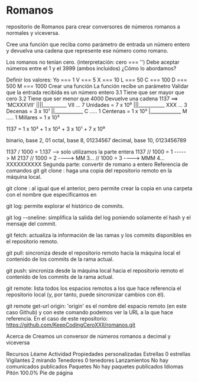 # Romanos
repositorio de Romanos para crear conversores de números romanos a normales y viceversa.

Cree una función que reciba como parámetro de entrada un número entero y devuelva una cadena que represente ese número como romano.

Los romanos no tenían cero. (interpretación: cero === '')
Debe aceptar números entre el 1 y el 3999 (ambos incluidos)
¿Cómo lo abordamos?

Definir los valores:
Yo === 1
V === 5
X === 10
L === 50
C === 100
D === 500
M === 1000
Crear una función
La función recibe un parámetro
Validar que la entrada recibida es un número entero 3.1 Tiene que ser mayor que cero 3.2 Tiene que ser menor que 4000
Devuelve una cadena
1137 ==> 'MCXXXVII'
||||__________ VII ... 7 Unidades = 7 x 10⁰
|||___________ XXX ... 3 Decenas  = 3 x 10¹
||____________ C ..... 1 Centenas = 1 x 10²
|_____________ M ..... 1 Millares = 1 x 10³

1137 = 1 x 10³ + 1 x 10² + 3 x 10¹ + 7 x 10⁰

binario, base 2, 01
octal, base 8, 01234567
decimal, base 10, 0123456789

1137 / 1000 = 1.137 --> solo utilizamos la parte entera
1137 // 1000 = 1 -----> M
2137  // 1000 = 2 ----> MM
3...  // 1000 = 3 ----> MMM
4... XXXXXXXXXX
Segunda parte: convertir de romano a entero
Referencia de comandos git
git clone <url-del-repositorio>: haga una copia del repositorio remoto en la máquina local.

git clone <url-del-repositorio> <destino>: al igual que el anterior, pero permite crear la copia en una carpeta con el nombre que especificamos en<destino>

git log: permite explorar el histórico de commits.

git log --oneline: simplifica la salida del log poniendo solamente el hash y el mensaje del commit.

git fetch: actualiza la información de las ramas y los commits disponibles en el repositorio remoto.

git pull: sincroniza desde el repositorio remoto hacia la máquina local el contenido de los commits de la rama actual.

git push: sincroniza desde la máquina local hacia el repositorio remoto el contenido de los commits de la rama actual.

git remote: lista todos los espacios remotos a los que hace referencia el repositorio local (y, por tanto, puede sincronizar cambios con él).

git remote get-url origin: 'origin' es el nombre del espacio remoto (en este caso Github) y con este comando podemos ver la URL a la que hace referencia. En el caso de este repositorio: https://github.com/KeepCodingCeroXXII/romanos.git

Acerca de
Creamos un conversor de números romanos a decimal y viceversa

Recursos
 Léame
 Actividad
 Propiedades personalizadas
Estrellas
 0 estrellas
Vigilantes
 2 mirando
Tenedores
 0 tenedores
Lanzamientos
No hay comunicados publicados
Paquetes
No hay paquetes publicados
Idiomas
Pitón
100.0%
Pie de página
